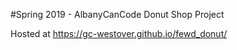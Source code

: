 #Spring 2019 - AlbanyCanCode Donut Shop Project

Hosted at https://gc-westover.github.io/fewd_donut/
